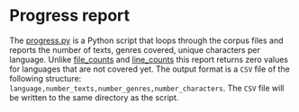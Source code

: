 # Progress report

The [progress.py](progress.py) is a Python script that loops through the corpus files and reports the number of texts, genres covered, unique characters per language. Unlike [file_counts](../file_counts) and [line_counts](../line_counts) this report returns zero values for languages that are not covered yet. The output format is a `CSV` file of the following structure:  `language,number_texts,number_genres,number_characters`. The `CSV` file will be written to the same directory as the script.